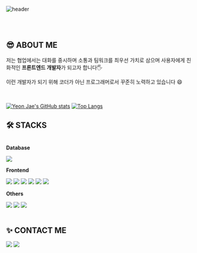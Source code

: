 ![header](https://capsule-render.vercel.app/api?type=rounded&color=timeGradient&text=Welcome%20to%20YEONJAE's%20GitHub%20👋&animation=twinkling&fontSize=40&fontAlignY=50&fontAlign=50&height=180)<br>

<br><br>
## :sunglasses: ABOUT ME
<p> 저는 협업에서는 대화를 중시하며 소통과 팀워크를 최우선 가치로 삼으며 사용자에게 친화적인 <b>프론트엔드 개발자</b>가 되고자 합니다🖐️ </p>
이런 개발자가 되기 위해 코더가 아닌 프로그래머로서 꾸준히 노력하고 있습니다 😄<br><br><br>
<!--(위 소개와 연관된 프로젝트의 링크를 달아주세요.)-->


[![Yeon Jae's GitHub stats](https://github-readme-stats.vercel.app/api?username=yeon-jae)](https://github.com/yeon-jae/github-readme-stats)
[![Top Langs](https://github-readme-stats.vercel.app/api/top-langs/?username=yeon-jae&layout=compact)](https://github.com/yeon-jae/github-readme-stats)
<!--백준 티어
[![Solved.ac Profile](http://mazassumnida.wtf/api/v2/generate_badge?boj=hello99)](https://solved.ac/hello99/)
-->

## 🛠️ STACKS
<div style="display:flex; flex-direction:column; align-items:flex-start;">
    <!-- Database -->
    <p><strong>Database</strong></p>
    <div>
        <img src="https://img.shields.io/badge/mysql-4479A1?style=for-the-badge&logo=mysql&logoColor=white"> 
    </div>
    <!-- Frontend 📚-->
    <p><strong>Frontend</strong></p>
    <div>
        <img src="https://img.shields.io/badge/html5-E34F26?style=flat-square&logo=html5&logoColor=white"> 
        <img src="https://img.shields.io/badge/React-61DAFB?style=flat-square&logo=React&logoColor=black"> 
        <img src="https://img.shields.io/badge/ReactNative-61DAFB?style=flat-square&logo=React&logoColor=black"> 
        <img src="https://img.shields.io/badge/css-1572B6?style=flat-square&logo=css3&logoColor=white"> 
        <img src="https://img.shields.io/badge/javascript-F7DF1E?style=flat-square&logo=javascript&logoColor=black"> 
        <img src="https://img.shields.io/badge/bootstrap-7952B3?style=flat-square&logo=bootstrap&logoColor=white">
    </div>
    <!-- Others -->
    <p><strong>Others</strong></p>
    <div>
        <img src="https://img.shields.io/badge/Kotlin-7F52FF?style=flat-square&logo=kotlin&logoColor=white">
        <img src="https://img.shields.io/badge/Andoid Studio-3DDC84?style=flat-square&logo=android studio&logoColor=white">
        <img src="https://img.shields.io/badge/python-3776AB?style=flat-square&logo=python&logoColor=white"> 
</div><br>
</div>

## ✨ CONTACT ME
<p align="left"><a href="https://yeon-jae.tistory.com/"><img src="https://img.shields.io/badge/My tech blog-A9BCF5?style=flat-square&logo=GitHub Sponsors&logoColor=white&link=[https://yeon-jae.tistory.com](https://yeonj-study.tistory.com/)/"/></a> 
    <a href="mailto:lisanamyj99@gmail.com"><img src="https://img.shields.io/badge/Gmail-D0A9F5?style=flat-square&logo=Gmail&logoColor=white&link=mailto:lisanamyj99@gmail.com"/></a></p>
